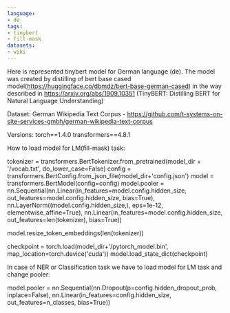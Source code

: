 ```yaml
---
language:
- de
tags:
- tinybert
- fill-mask
datasets:
- wiki
---
```



Here is represented tinybert model for German language (de). The model was created by distilling of bert base cased model(https://huggingface.co/dbmdz/bert-base-german-cased) in the way described in https://arxiv.org/abs/1909.10351 (TinyBERT: Distilling BERT for Natural Language Understanding)

Dataset:
German Wikipedia Text Corpus - https://github.com/t-systems-on-site-services-gmbh/german-wikipedia-text-corpus

Versions:
  torch==1.4.0
  transformers==4.8.1

How to load model for LM(fill-mask) task: 

  tokenizer = transformers.BertTokenizer.from_pretrained(model_dir + '/vocab.txt', do_lower_case=False)
  config = transformers.BertConfig.from_json_file(model_dir+'config.json')
  model = transformers.BertModel(config=config)
  model.pooler = nn.Sequential(nn.Linear(in_features=model.config.hidden_size, out_features=model.config.hidden_size, bias=True),
                               nn.LayerNorm((model.config.hidden_size,), eps=1e-12, elementwise_affine=True),
                               nn.Linear(in_features=model.config.hidden_size, out_features=len(tokenizer), bias=True))

  model.resize_token_embeddings(len(tokenizer))
    
  checkpoint = torch.load(model_dir+'/pytorch_model.bin', map_location=torch.device('cuda'))
  model.load_state_dict(checkpoint)


In case of NER or Classification task we have to load model for LM task and change pooler: 

  model.pooler = nn.Sequential(nn.Dropout(p=config.hidden_dropout_prob, inplace=False), 
                               nn.Linear(in_features=config.hidden_size, out_features=n_classes, bias=True))
                               
